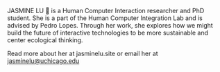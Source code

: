 JASMINE LU 🌱 is a Human Computer Interaction researcher and PhD student. She is a part of the Human Computer Integration Lab and is advised by Pedro Lopes. Through her work, she explores how we might build the future of interactive technologies to be more sustainable and center ecological thinking.


Read more about her at jasminelu.site or email her at jasminelu@uchicago.edu
<!---
xjasminelu/xjasminelu is a ✨ special ✨ repository because its `README.md` (this file) appears on your GitHub profile.
You can click the Preview link to take a look at your changes.
--->
